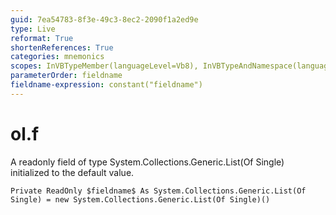 ```yaml
---
guid: 7ea54783-8f3e-49c3-8ec2-2090f1a2ed9e
type: Live
reformat: True
shortenReferences: True
categories: mnemonics
scopes: InVBTypeMember(languageLevel=Vb8), InVBTypeAndNamespace(languageLevel=Vb8)
parameterOrder: fieldname
fieldname-expression: constant("fieldname")
---
```


# ol.f

A readonly field of type System.Collections.Generic.List(Of Single) initialized to the default value.

```
Private ReadOnly $fieldname$ As System.Collections.Generic.List(Of Single) = new System.Collections.Generic.List(Of Single)()
```
